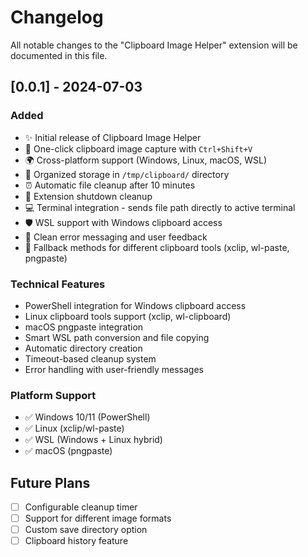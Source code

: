 # Changelog

All notable changes to the "Clipboard Image Helper" extension will be documented in this file.

## [0.0.1] - 2024-07-03

### Added
- ✨ Initial release of Clipboard Image Helper
- 🎯 One-click clipboard image capture with `Ctrl+Shift+V`
- 🌍 Cross-platform support (Windows, Linux, macOS, WSL)
- 📁 Organized storage in `/tmp/clipboard/` directory
- ⏰ Automatic file cleanup after 10 minutes
- 🧹 Extension shutdown cleanup
- 💻 Terminal integration - sends file path directly to active terminal
- 🛡️ WSL support with Windows clipboard access
- 📝 Clean error messaging and user feedback
- 🔄 Fallback methods for different clipboard tools (xclip, wl-paste, pngpaste)

### Technical Features
- PowerShell integration for Windows clipboard access
- Linux clipboard tools support (xclip, wl-clipboard)
- macOS pngpaste integration
- Smart WSL path conversion and file copying
- Automatic directory creation
- Timeout-based cleanup system
- Error handling with user-friendly messages

### Platform Support
- ✅ Windows 10/11 (PowerShell)
- ✅ Linux (xclip/wl-paste)
- ✅ WSL (Windows + Linux hybrid)
- ✅ macOS (pngpaste)

## Future Plans
- [ ] Configurable cleanup timer
- [ ] Support for different image formats
- [ ] Custom save directory option
- [ ] Clipboard history feature
